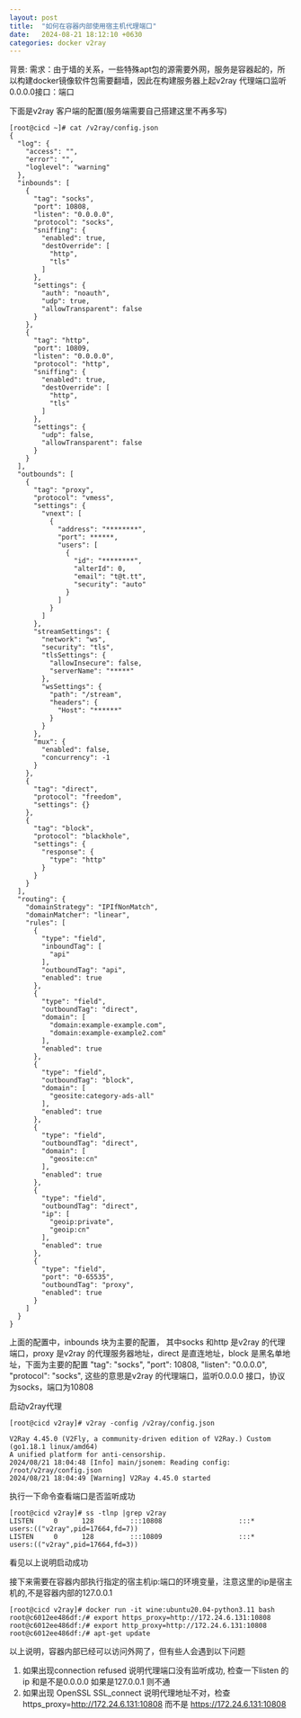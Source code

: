 ```yaml
---
layout: post
title:  "如何在容器内部使用宿主机代理端口"
date:   2024-08-21 18:12:10 +0630
categories: docker v2ray
---
```

背景:
需求：由于墙的关系，一些特殊apt包的源需要外网，服务是容器起的，所以构建docker镜像软件包需要翻墙，因此在构建服务器上起v2ray 代理端口监听0.0.0.0接口：端口

下面是v2ray 客户端的配置(服务端需要自己搭建这里不再多写)
```
[root@cicd ~]# cat /v2ray/config.json
{
  "log": {
    "access": "",
    "error": "",
    "loglevel": "warning"
  },
  "inbounds": [
    {
      "tag": "socks",
      "port": 10808,
      "listen": "0.0.0.0",
      "protocol": "socks",
      "sniffing": {
        "enabled": true,
        "destOverride": [
          "http",
          "tls"
        ]
      },
      "settings": {
        "auth": "noauth",
        "udp": true,
        "allowTransparent": false
      }
    },
    {
      "tag": "http",
      "port": 10809,
      "listen": "0.0.0.0",
      "protocol": "http",
      "sniffing": {
        "enabled": true,
        "destOverride": [
          "http",
          "tls"
        ]
      },
      "settings": {
        "udp": false,
        "allowTransparent": false
      }
    }
  ],
  "outbounds": [
    {
      "tag": "proxy",
      "protocol": "vmess",
      "settings": {
        "vnext": [
          {
            "address": "********",
            "port": ******,
            "users": [
              {
                "id": "********",
                "alterId": 0,
                "email": "t@t.tt",
                "security": "auto"
              }
            ]
          }
        ]
      },
      "streamSettings": {
        "network": "ws",
        "security": "tls",
        "tlsSettings": {
          "allowInsecure": false,
          "serverName": "*****"
        },
        "wsSettings": {
          "path": "/stream",
          "headers": {
            "Host": "******"
          }
        }
      },
      "mux": {
        "enabled": false,
        "concurrency": -1
      }
    },
    {
      "tag": "direct",
      "protocol": "freedom",
      "settings": {}
    },
    {
      "tag": "block",
      "protocol": "blackhole",
      "settings": {
        "response": {
          "type": "http"
        }
      }
    }
  ],
  "routing": {
    "domainStrategy": "IPIfNonMatch",
    "domainMatcher": "linear",
    "rules": [
      {
        "type": "field",
        "inboundTag": [
          "api"
        ],
        "outboundTag": "api",
        "enabled": true
      },
      {
        "type": "field",
        "outboundTag": "direct",
        "domain": [
          "domain:example-example.com",
          "domain:example-example2.com"
        ],
        "enabled": true
      },
      {
        "type": "field",
        "outboundTag": "block",
        "domain": [
          "geosite:category-ads-all"
        ],
        "enabled": true
      },
      {
        "type": "field",
        "outboundTag": "direct",
        "domain": [
          "geosite:cn"
        ],
        "enabled": true
      },
      {
        "type": "field",
        "outboundTag": "direct",
        "ip": [
          "geoip:private",
          "geoip:cn"
        ],
        "enabled": true
      },
      {
        "type": "field",
        "port": "0-65535",
        "outboundTag": "proxy",
        "enabled": true
      }
    ]
  }
}
```
上面的配置中，inbounds 块为主要的配置， 其中socks 和http 是v2ray 的代理端口，proxy 是v2ray 的代理服务器地址，direct 是直连地址，block 是黑名单地址，下面为主要的配置
    "tag": "socks",
    "port": 10808,
    "listen": "0.0.0.0",
    "protocol": "socks",
    这些的意思是v2ray 的代理端口，监听0.0.0.0 接口，协议为socks，端口为10808

启动v2ray代理
```
[root@cicd v2ray]# v2ray -config /v2ray/config.json

V2Ray 4.45.0 (V2Fly, a community-driven edition of V2Ray.) Custom (go1.18.1 linux/amd64)
A unified platform for anti-censorship.
2024/08/21 18:04:48 [Info] main/jsonem: Reading config: /root/v2ray/config.json
2024/08/21 18:04:49 [Warning] V2Ray 4.45.0 started

```
执行一下命令查看端口是否监听成功
```
[root@cicd v2ray]# ss -tlnp |grep v2ray
LISTEN     0      128         :::10808                   :::*                   users:(("v2ray",pid=17664,fd=7))
LISTEN     0      128         :::10809                   :::*                   users:(("v2ray",pid=17664,fd=3))
```
看见以上说明启动成功

接下来需要在容器内部执行指定的宿主机ip:端口的环境变量，注意这里的ip是宿主机的,不是容器内部的127.0.0.1
```
[root@cicd v2ray]# docker run -it wine:ubuntu20.04-python3.11 bash
root@c6012ee486df:/# export https_proxy=http://172.24.6.131:10808
root@c6012ee486df:/# export http_proxy=http://172.24.6.131:10808
root@c6012ee486df:/# apt-get update
```
以上说明，容器内部已经可以访问外网了，但有些人会遇到以下问题
1. 如果出现connection refused 说明代理端口没有监听成功, 检查一下listen 的ip 和是不是0.0.0.0 如果是127.0.0.1 则不通
2. 如果出现 OpenSSL SSL_connect 说明代理地址不对，检查https_proxy=http://172.24.6.131:10808 而不是 https://172.24.6.131:10808


